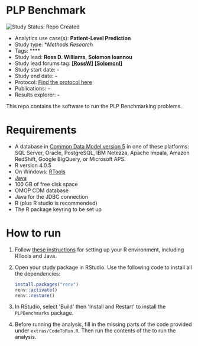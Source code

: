 PLP Benchmark
=============

<img src="https://img.shields.io/badge/Study%20Status-Repo%20Created-lightgray.svg" alt="Study Status: Repo Created">

- Analytics use case(s): **Patient-Level Prediction**
- Study type: **Methods Research*
- Tags: ****
- Study lead: **Ross D. Williams**, **Solomon Ioannou**
- Study lead forums tag: **[[RossW]](https://forums.ohdsi.org/u/rossw)** **[[SolomonI]](https://forums.ohdsi.org/u/solioa)**
- Study start date: **-**
- Study end date: **-**
- Protocol: [Find the protocol here](../blob/master/docs/Protocol/Protocol.html)
- Publications: **-**
- Results explorer: **-**

This repo contains the software to run the PLP Benchmarking problems.

Requirements
============

- A database in [Common Data Model version 5](https://github.com/OHDSI/CommonDataModel) in one of these platforms: SQL Server, Oracle, PostgreSQL, IBM Netezza, Apache Impala, Amazon RedShift, Google BigQuery, or Microsoft APS.
- R version 4.0.5
- On Windows: [RTools](http://cran.r-project.org/bin/windows/Rtools/)
- [Java](http://java.com)
- 100 GB of free disk space
- OMOP CDM database
- Java for the JDBC connection
- R (plus R studio is recommended)
- The R package keyring to be set up

How to run
==========
1. Follow [these instructions](https://ohdsi.github.io/Hades/rSetup.html) for setting up your R environment, including RTools and Java.

2. Open your study package in RStudio. Use the following code to install all the dependencies:

	```r
	install.packages("renv")
	renv::activate()
	renv::restore()
	```

3. In RStudio, select 'Build' then 'Install and Restart' to install the `PLPBenchmarks` package.

4. Before running the analysis, fill in the missing parts of the code provided under `extras/CodeToRun.R`. Then run the contents of the to run the analysis. 
